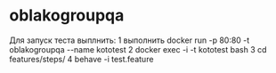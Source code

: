 # oblakogroupqa
Для запуск теста выплнить:
1 выполнить docker run -p 80:80 -t oblakogroupqa --name kototest
2 docker exec -i -t kototest bash
3 cd features/steps/
4 behave -i test.feature
